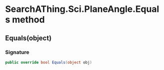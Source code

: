 # SearchAThing.Sci.PlaneAngle.Equals method
## Equals(object)
### Signature
```csharp
public override bool Equals(object obj)
```
